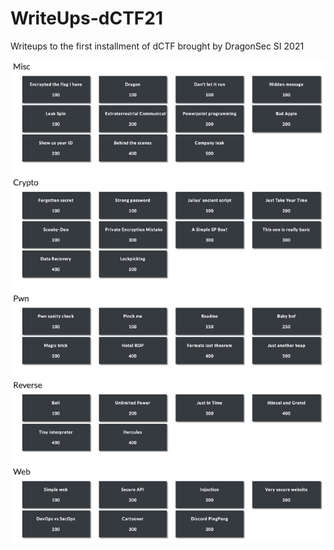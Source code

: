 # WriteUps-dCTF21
Writeups to the first installment of dCTF brought  by DragonSec SI 2021

![challenges.png](images/challenges.png)